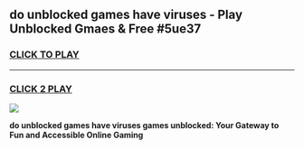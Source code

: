 
## do unblocked games have viruses - Play Unblocked Gmaes & Free #5ue37
<h3>
<a href="https://news.freeplayer.one?title=do_unblocked_games_have_viruses&ref=03M">CLICK TO PLAY</a></h3>
<hr>

<h3>
<a href="https://news.freeplayer.one?title=do_unblocked_games_have_viruses&ref=03M">CLICK 2 PLAY</a>
  
</h3>

<a href="https://news.freeplayer.one?title=do_unblocked_games_have_viruses&ref=03M"><img src="https://clearcache.store/games.png"></a>


**do unblocked games have viruses games unblocked: Your Gateway to Fun and Accessible Online Gaming**
